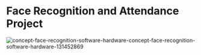 # Face Recognition and Attendance Project
![concept-face-recognition-software-hardware-concept-face-recognition-software-hardware-131452869](https://user-images.githubusercontent.com/73036667/97458945-3b290c00-1961-11eb-84f0-6cb1c9c56bd3.jpg)


